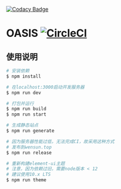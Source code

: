 [![Codacy Badge](https://api.codacy.com/project/badge/Grade/8814a02e19c1483d94c5b6ed53177cb9)](https://app.codacy.com/manual/HermitSun/oasis?utm_source=github.com&utm_medium=referral&utm_content=HermitSun/oasis&utm_campaign=Badge_Grade_Dashboard)
# OASIS [![CircleCI](https://circleci.com/gh/HermitSun/oasis.svg?style=svg&circle-token=0880e307ee9e49552c4265dd0b5e7bb131d861fa)]()

## 使用说明

``` bash
# 安装依赖
$ npm install

# 在localhost:3000启动开发服务器
$ npm run dev

# 打包并运行
$ npm run build
$ npm run start

# 生成静态站点
$ npm run generate

# 因为服务器性能过低，无法完成CI，故采用这种方式
# 发布到wensun.top
$ npm run release

# 重新构建element-ui主题
# 注意，因为依赖过旧，需要node版本 < 12
# 建议使用10.x LTS
$ npm run theme
```
